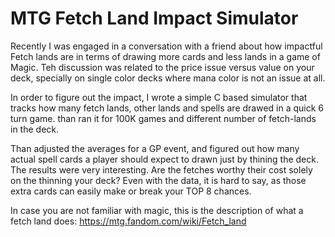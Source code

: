 # MTG Fetch Land Impact Simulator

Recently I was engaged in a conversation with a friend about how impactful Fetch lands are in terms of drawing more cards and less lands in a game of Magic. Teh discussion was related to the price issue versus value on your deck, specially on single color decks where mana color is not an issue at all.

In order to figure out the impact, I wrote a simple C based simulator that tracks how many fetch lands, other lands and spells are drawed in a quick 6 turn game. than ran it for 100K games and different number of fetch-lands in the deck.

Than adjusted the averages for a GP event, and figured out how many actual spell cards a player should expect to drawn just by thining the deck. The results were very interesting. Are the fetches worthy their cost solely on the thinning your deck? Even with the data, it is hard to say, as those extra cards can easily make or break your TOP 8 chances.

In case you are not familiar with magic, this is the description of what a fetch land does: https://mtg.fandom.com/wiki/Fetch_land
